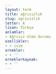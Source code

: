 ```yaml
---
layout: term
title: ağrısızlık
slug: agrisizlik
letter: A
lisan: Türkçe
anlamlar:
- Ağrısız olma durumu
ozellikler:
- - isim
ornekler:
- - ''
orneklerkaynak:
- - ''
---
```

